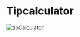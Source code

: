 # Tipcalculator

<a href="https://i.imgur.com/zlCWXw5.gif"><img src="https://i.imgur.com/zlCWXw5.gif" title="tipCalculator"/></a>
